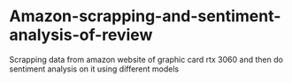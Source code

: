 # Amazon-scrapping-and-sentiment-analysis-of-review
Scrapping data from amazon website of graphic card rtx 3060 and then do sentiment analysis on it using different models
